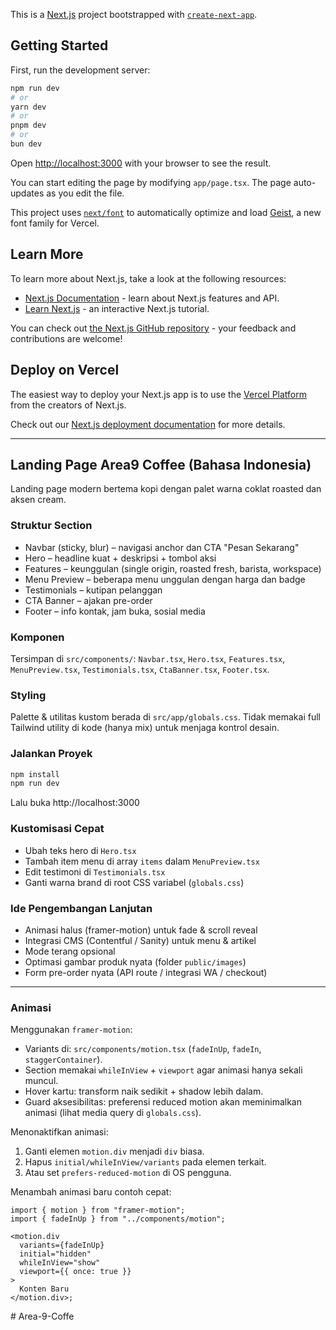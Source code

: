 This is a [Next.js](https://nextjs.org) project bootstrapped with [`create-next-app`](https://nextjs.org/docs/app/api-reference/cli/create-next-app).

## Getting Started

First, run the development server:

```bash
npm run dev
# or
yarn dev
# or
pnpm dev
# or
bun dev
```

Open [http://localhost:3000](http://localhost:3000) with your browser to see the result.

You can start editing the page by modifying `app/page.tsx`. The page auto-updates as you edit the file.

This project uses [`next/font`](https://nextjs.org/docs/app/building-your-application/optimizing/fonts) to automatically optimize and load [Geist](https://vercel.com/font), a new font family for Vercel.

## Learn More

To learn more about Next.js, take a look at the following resources:

- [Next.js Documentation](https://nextjs.org/docs) - learn about Next.js features and API.
- [Learn Next.js](https://nextjs.org/learn) - an interactive Next.js tutorial.

You can check out [the Next.js GitHub repository](https://github.com/vercel/next.js) - your feedback and contributions are welcome!

## Deploy on Vercel

The easiest way to deploy your Next.js app is to use the [Vercel Platform](https://vercel.com/new?utm_medium=default-template&filter=next.js&utm_source=create-next-app&utm_campaign=create-next-app-readme) from the creators of Next.js.

Check out our [Next.js deployment documentation](https://nextjs.org/docs/app/building-your-application/deploying) for more details.

---

## Landing Page Area9 Coffee (Bahasa Indonesia)

Landing page modern bertema kopi dengan palet warna coklat roasted dan aksen cream.

### Struktur Section

- Navbar (sticky, blur) – navigasi anchor dan CTA "Pesan Sekarang"
- Hero – headline kuat + deskripsi + tombol aksi
- Features – keunggulan (single origin, roasted fresh, barista, workspace)
- Menu Preview – beberapa menu unggulan dengan harga dan badge
- Testimonials – kutipan pelanggan
- CTA Banner – ajakan pre-order
- Footer – info kontak, jam buka, sosial media

### Komponen

Tersimpan di `src/components/`:
`Navbar.tsx`, `Hero.tsx`, `Features.tsx`, `MenuPreview.tsx`, `Testimonials.tsx`, `CtaBanner.tsx`, `Footer.tsx`.

### Styling

Palette & utilitas kustom berada di `src/app/globals.css`. Tidak memakai full Tailwind utility di kode (hanya mix) untuk menjaga kontrol desain.

### Jalankan Proyek

```bash
npm install
npm run dev
```

Lalu buka http://localhost:3000

### Kustomisasi Cepat

- Ubah teks hero di `Hero.tsx`
- Tambah item menu di array `items` dalam `MenuPreview.tsx`
- Edit testimoni di `Testimonials.tsx`
- Ganti warna brand di root CSS variabel (`globals.css`)

### Ide Pengembangan Lanjutan

- Animasi halus (framer-motion) untuk fade & scroll reveal
- Integrasi CMS (Contentful / Sanity) untuk menu & artikel
- Mode terang opsional
- Optimasi gambar produk nyata (folder `public/images`)
- Form pre-order nyata (API route / integrasi WA / checkout)

---

### Animasi

Menggunakan `framer-motion`:

- Variants di: `src/components/motion.tsx` (`fadeInUp`, `fadeIn`, `staggerContainer`).
- Section memakai `whileInView` + `viewport` agar animasi hanya sekali muncul.
- Hover kartu: transform naik sedikit + shadow lebih dalam.
- Guard aksesibilitas: preferensi reduced motion akan meminimalkan animasi (lihat media query di `globals.css`).

Menonaktifkan animasi:

1. Ganti elemen `motion.div` menjadi `div` biasa.
2. Hapus `initial/whileInView/variants` pada elemen terkait.
3. Atau set `prefers-reduced-motion` di OS pengguna.

Menambah animasi baru contoh cepat:

```tsx
import { motion } from "framer-motion";
import { fadeInUp } from "../components/motion";

<motion.div
  variants={fadeInUp}
  initial="hidden"
  whileInView="show"
  viewport={{ once: true }}
>
  Konten Baru
</motion.div>;
```
#   A r e a - 9 - C o f f e  
 